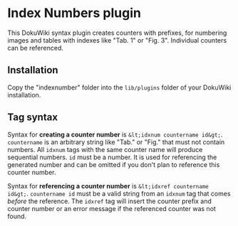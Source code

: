 # Index Numbers plugin

This DokuWiki syntax plugin creates counters with prefixes, for numbering
images and tables with indexes like "Tab. 1" or "Fig. 3".
Individual counters can be referenced.

## Installation
Copy the "indexnumber" folder into the `lib/plugins` folder of your DokuWiki installation.

## Tag syntax
Syntax for **creating a counter number** is `&lt;idxnum countername id&gt;`.
`countername` is an arbitrary string like "Tab." or "Fig." that must not contain
numbers. All `idxnum` tags with the same counter name will produce sequential
numbers. `id` must be a number. It is used for referencing the generated number
and can be omitted if you don't plan to reference this counter number.

Syntax for **referencing a counter number** is `&lt;idxref countername id&gt;`.
`countername id` must be a valid string from an `idxnum` tag that comes *before*
the reference. The `idxref` tag will insert the counter prefix and counter
number or an error message if the referenced counter was not found.


